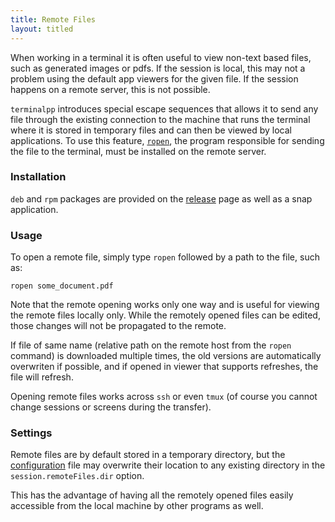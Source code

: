 ```yaml
---
title: Remote Files
layout: titled
---
```


When working in a terminal it is often useful to view non-text based files, such as generated images or pdfs. If the session is local, this may not a problem using the default app viewers for the given file. If the session happens on a remote server, this is not possible. 

`terminalpp` introduces special escape sequences that allows it to send any file through the existing connection to the machine that runs the terminal where it is stored in temporary files and can then be viewed by local applications. To use this feature, [`ropen`](https://github.com/terminalpp/terminalpp/tree/master/ropen), the program responsible for sending the file to the terminal, must be installed on the remote server.

<!-- TODO add a video of the feature in action here -->

### Installation

`deb` and `rpm` packages are provided on the [release](https://github.com/terminalpp/terminalpp/releases/latest) page as well as a snap application. 

<!-- Install the packages, e.g. for snap just run:

    snap install ropen --edge --classic

-->

### Usage

To open a remote file, simply type `ropen` followed by a path to the file, such as:

    ropen some_document.pdf

<div class="alert alert-warning">
    Note that the remote opening works only one way and is useful for viewing the remote files locally only. While the remotely opened files can be edited, those changes will not be propagated to the remote.
</div>

If file of same name (relative path on the remote host from the `ropen` command) is downloaded multiple times, the old versions are automatically overwriten if possible, and if opened in viewer that supports refreshes, the file will refresh.  

<!-- TODO another video of the update -->

<div class="alert alert-success">
    Opening remote files works across <code>ssh</code> or even <code>tmux</code> (of course you cannot change sessions or screens during the transfer). 
</div>


### Settings

Remote files are by default stored in a temporary directory, but the [configuration](/features/configuration.html) file may overwrite their location to any existing directory in the `session.remoteFiles.dir` option.

This has the advantage of having all the remotely opened files easily accessible from the local machine by other programs as well.


